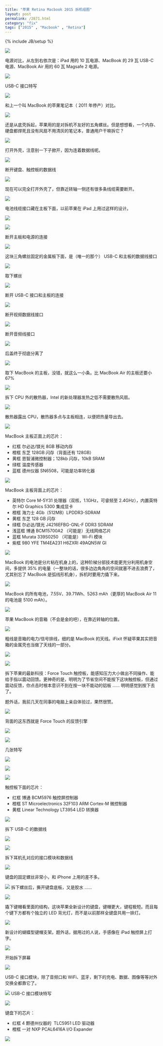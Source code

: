 ```yaml
---
title: "苹果 Retina Macbook 2015 拆机组图"
layout: post
permalink: /2871.html
category: "fix"
tags: ["2015" , "Macbook" , "Retina"]
---
```

{% include JB/setup %}

![](wp-content/uploads/2015/04/attachment.phpfid5854)

电源对比，从左到右依次是：iPad 用的 10 瓦电源、MacBook 的 29 瓦 USB-C 电源、MacBook Air 用的 60 瓦 Magsafe 2 电源。

![](wp-content/uploads/2015/04/attachment.phpfid5855)

USB-C 接口特写

![](wp-content/uploads/2015/04/attachment.phpfid5856)

和上一个叫 MacBook 的苹果笔记本（ 2011 年停产）对比。

![](wp-content/uploads/2015/04/attachment.phpfid5857)

还是从底壳拆起，苹果用的是对拆机不友好的五角螺丝。但是想想看，一个内存、硬盘都焊死且没有风扇不用清灰的笔记本，普通用户干嘛拆它？

![](wp-content/uploads/2015/04/attachment.phpfid5858)

打开外壳，注意别一下子掀开，因为连着数据线呢。

![](wp-content/uploads/2015/04/attachment.phpfid5860)

断开键盘、触控板的数据线

![](wp-content/uploads/2015/04/attachment.phpfid5861)

现在可以完全打开外壳了，但靠近转轴一侧还有很多条线缆需要断开。

![](wp-content/uploads/2015/04/attachment.phpfid5862)

电池线缆接口藏在主板下面，以前苹果在 iPad 上用过这样的设计。

![](wp-content/uploads/2015/04/attachment.phpfid5863)

![](wp-content/uploads/2015/04/attachment.phpfid5864)

断开主板和电源的连接

![](wp-content/uploads/2015/04/attachment.phpfid5865)

这块三角螺丝固定的金属板下面，是（唯一的那个） USB-C 和主板的数据线接口

![](wp-content/uploads/2015/04/attachment.phpfid5866)

取下螺丝

![](wp-content/uploads/2015/04/attachment.phpfid5867)

断开 USB-C 接口和主板的连接

![](wp-content/uploads/2015/04/attachment.phpfid5868)

断开视频数据线接口

![](wp-content/uploads/2015/04/attachment.phpfid5869)

断开音频线接口

![](wp-content/uploads/2015/04/attachment.phpfid5870)

后盖终于彻底分离了

![](wp-content/uploads/2015/04/attachment.phpfid5871)

取下 MacBook 的主板，没错，就这么一小条。比 MacBook Air 的主板还要小 67%

![](wp-content/uploads/2015/04/attachment.phpfid5872)

拆下 CPU 外的散热器，Intel 的新处理器发热之低不需要散热风扇。

![](wp-content/uploads/2015/04/attachment.phpfid5873)

散热器露出 CPU，散热器多点与主板相连，以便把热量导出去。

![](wp-content/uploads/2015/04/attachment.phpfid5874)

MacBook 主板正面上的芯片：

  * 红框  尔必达/镁光 8GB 移动内存
  * 橙框  东芝 128GB 闪存（背面还有 128GB）
  * 黄框  恩智浦微控制器；128kb 闪存，10kB SRAM
  * 绿框  温度传感器
  * 蓝框  德州仪器 SN6508，可能是功率转化器

![](wp-content/uploads/2015/04/attachment.phpfid5875)

MacBook 主板背面上的芯片：

  * 英特尔 Core M-5Y31 处理器（双核，1.1GHz，可睿频至 2.4GHz），内置英特尔 HD Graphics 5300 集成显卡
  * 橙框  海力士 4Gb（512MB）LPDDR3-SDRAM
  * 黄框  东芝 128 GB 闪存
  * 绿框  尔必达/镁光 J4216EFBG-GNL-F DDR3 SDRAM
  * 浅蓝框  博通 BCM15700A2 （可能是）无线网络芯片
  * 蓝框  Murata 339S0250 （可能是） Wi-Fi 模块
  * 紫框  980 YFE TM4EA231 H6ZXRI 49AQN5W GI



![](wp-content/uploads/2015/04/attachment.phpfid5876)

MacBook 的电池是分片粘在机身上的，这种阶梯分部技术能更充分利用机身空间，多提供 35% 的电量（一整块的话，很多边边角角的空间就塞不进去浪费了，尤其别忘了 MacBook 是弧线形机身），拆机时要用力撬下来。

![](wp-content/uploads/2015/04/attachment.phpfid5881)

MacBook 的所有电池，7.55V、39.71Wh、5263 mAh（更厚的 MacBook Air 11的电池是 5100 mAh）。

![](wp-content/uploads/2015/04/attachment.phpfid5882)

苹果 MacBook 的音箱（不会是金的吧），在靠近转轴的位置。

![](wp-content/uploads/2015/04/attachment.phpfid5883)

粗线是音箱的电力/信号排线，细的是 MacBook 的天线。iFixit 怀疑苹果其实把音箱的金属壳也当做了天线的一部分。

![](wp-content/uploads/2015/04/attachment.phpfid5884)

![](wp-content/uploads/2015/04/attachment.phpfid5885)

拆下苹果的最新科技：Force Touch 触控板，能感知压力大小做出不同操作、能给手指以震动回馈。更神奇的是，明明为了节省空间不能按下这块触控板，但通过震动反馈，你点击时根本意识不到在按一块不能动的铝板 …… 明明感觉到按下去了。

题外话，我前几天在同事的电脑上亲自体验过，果然很赞。

![](wp-content/uploads/2015/04/attachment.phpfid5886)

背面的这东西就是 Force Touch 的反馈引擎

![](wp-content/uploads/2015/04/attachment.phpfid5887)

![](wp-content/uploads/2015/04/attachment.phpfid5888)

几张特写

![](wp-content/uploads/2015/04/attachment.phpfid5889)

![](wp-content/uploads/2015/04/attachment.phpfid5890)

![](wp-content/uploads/2015/04/attachment.phpfid5891)

触控板下面的芯片：

  * 红框  博通 BCM5976 触控屏控制器
  * 橙框  ST Microelectronics 32F103 ARM Cortex-M 微控制器
  * 黄框  Linear Technology LT3954 LED 转换器

![](wp-content/uploads/2015/04/attachment.phpfid5892)

拆下 USB-C 的数据线

![](wp-content/uploads/2015/04/attachment.phpfid5893)

![](wp-content/uploads/2015/04/attachment.phpfid5894)

拆下耳机孔对应的接口模块和数据线

![](wp-content/uploads/2015/04/attachment.phpfid5895)

键盘的固定螺丝非常小，和 iPhone 上用的差不多。

![](wp-content/uploads/2015/04/attachment.phpfid5898)
拆下螺丝后，撕开键盘底板，又是胶水 ……

![](wp-content/uploads/2015/04/attachment.phpfid5900)

撬下键帽看里面的结构，这块苹果全新设计的键盘，键帽更大，键程极短。而且每个键下方都有个独立的 LED 背光灯，而不是以前那样全键盘共用一排灯。

![](wp-content/uploads/2015/04/attachment.phpfid5901)

新设计的蝴蝶型键帽支架。题外话，据用过的人说，手感像在 iPad 触控屏上打字。

![](wp-content/uploads/2015/04/attachment.phpfid5902)

开始拆下屏幕

![](wp-content/uploads/2015/04/attachment.phpfid5903)

USB-C 接口模块，除了音频口和 WiFi、蓝牙，剩下的充电、数据、图像等等对外交换全都靠它了。

![](wp-content/uploads/2015/04/attachment.phpfid5904)
USB-C 接口模块特写

![](wp-content/uploads/2015/04/attachment.phpfid5906)

键盘下的芯片：

  * 红框  4 颗德州仪器的  TLC5951 LED 驱动器
  * 橙框  一对 NXP PCAL6416A I/O Expander

![](wp-content/uploads/2015/04/attachment.phpfid5907)
